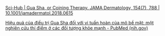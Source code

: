 [Sci-Hub | Gua Sha, or Coining Therapy. JAMA Dermatology, 154(7), 788 | 10.1001/jamadermatol.2018.0615](https://sci-hub.st/10.1001/jamadermatol.2018.0615)

[Hiệu quả của điều trị Gua Sha đối với vi tuần hoàn của mô bề mặt: một nghiên cứu thí điểm ở các đối tượng khỏe mạnh - PubMed (nih.gov)](https://pubmed.ncbi.nlm.nih.gov/17905355/)

